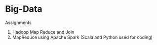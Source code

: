 # Big-Data

Assignments

1. Hadoop Map Reduce and Join
2. MapReduce using Apache Spark (Scala and Python used for coding)
